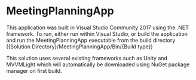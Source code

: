 # MeetingPlanningApp

This application was built in Visual Studio Community 2017 using the .NET framework. To run, either run within Visual Studio, or build the application and run the MeetingPlanningApp executable from the build directory ({Solution Directory}/MeetingPlanningApp/Bin/{Build type})

This solution uses several existing frameworks such as Unity and MVVMLight which will automatically be downloaded using NuGet package manager on first build.
